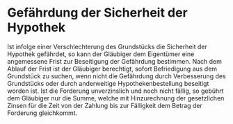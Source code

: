 # Gefährdung der Sicherheit der Hypothek

Ist infolge einer Verschlechterung des Grundstücks die Sicherheit der Hypothek gefährdet, so kann der Gläubiger dem Eigentümer eine angemessene Frist zur Beseitigung der Gefährdung bestimmen. Nach dem Ablauf der Frist ist der Gläubiger berechtigt, sofort Befriedigung aus dem Grundstück zu suchen, wenn nicht die Gefährdung durch Verbesserung des Grundstücks oder durch anderweitige Hypothekenbestellung beseitigt worden ist. Ist die Forderung unverzinslich und noch nicht fällig, so gebührt dem Gläubiger nur die Summe, welche mit Hinzurechnung der gesetzlichen Zinsen für die Zeit von der Zahlung bis zur Fälligkeit dem Betrag der Forderung gleichkommt. 

